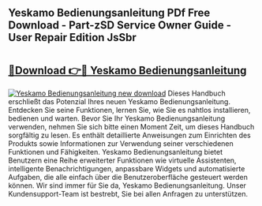 ## Yeskamo Bedienungsanleitung PDf Free Download - Part-zSD Service Owner Guide - User Repair Edition JsSbr

# <h2><a href="http://df5otu.blite.top/?on=Yeskamo+Bedienungsanleitung">🔗Download 👉🔴 Yeskamo Bedienungsanleitung</a></h2>

[![Yeskamo Bedienungsanleitung new download](https://i.imgur.com/lujVjoI.png)](http://df5otu.blite.top/?on=Yeskamo+Bedienungsanleitung)
Dieses Handbuch erschließt das Potenzial Ihres neuen Yeskamo Bedienungsanleitung. Entdecken Sie seine Funktionen, lernen Sie, wie Sie es nahtlos installieren, bedienen und warten. Bevor Sie Ihr Yeskamo Bedienungsanleitung verwenden, nehmen Sie sich bitte einen Moment Zeit, um dieses Handbuch sorgfältig zu lesen. Es enthält detaillierte Anweisungen zum Einrichten des Produkts sowie Informationen zur Verwendung seiner verschiedenen Funktionen und Fähigkeiten. Yeskamo Bedienungsanleitung bietet Benutzern eine Reihe erweiterter Funktionen wie virtuelle Assistenten, intelligente Benachrichtigungen, anpassbare Widgets und automatisierte Aufgaben, die alle einfach über die Benutzeroberfläche gesteuert werden können. Wir sind immer für Sie da, Yeskamo Bedienungsanleitung. Unser Kundensupport-Team ist bestrebt, Sie bei allen Anfragen zu unterstützen.

